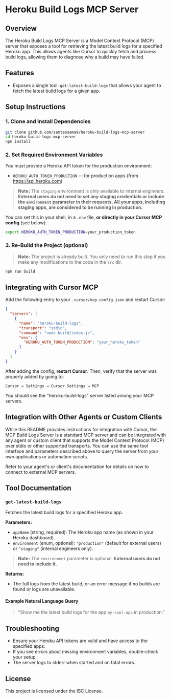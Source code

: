 # Heroku Build Logs MCP Server

## Overview

The Heroku Build Logs MCP Server is a Model Context Protocol (MCP) server that exposes a tool for retrieving the latest build logs for a specified Heroku app. This allows agents like Cursor to quickly fetch and process build logs, allowing them to diagnose why a build may have failed.

## Features
- Exposes a single tool: `get-latest-build-logs` that allows your agent to fetch the latest build logs for a given app. 

## Setup Instructions

### 1. Clone and Install Dependencies
```bash
git clone github.com/samtessema9/heroku-build-logs-mcp-server
cd heroku-build-logs-mcp-server
npm install
```

### 2. Set Required Environment Variables
You must provide a Heroku API token for the production environment:
- `HEROKU_AUTH_TOKEN_PRODUCTION` — for production apps (from https://api.heroku.com)

> **Note:** The `staging` environment is only available to internal engineers. **External users do not need to set any staging credentials or include the `environment` parameter in their requests. All your apps, including staging apps, are considered to be running in production.**

You can set this in your shell, in a `.env` file, **or directly in your Cursor MCP config** (see below):
```bash
export HEROKU_AUTH_TOKEN_PRODUCTION=your_production_token
```

### 3. Re-Build the Project (optional)

> **Note:** The project is already built. You only need to run this step if you make any modifications to the code in the `src` dir.

```bash
npm run build
```

## Integrating with Cursor MCP

Add the following entry to your `.cursor/mcp.config.json` and restart Cursor:
```json
{
  "servers": [
    {
      "name": "heroku-build-logs",
      "transport": "stdio",
      "command": "node build/index.js",
      "env": {
        "HEROKU_AUTH_TOKEN_PRODUCTION": "your_heroku_token"
      }
    }
  ]
}
```

After adding the config, **restart Cursor**. Then, verify that the server was properly added by going to:

    Cursor → Settings → Cursor Settings → MCP

You should see the "heroku-build-logs" server listed among your MCP servers.

## Integration with Other Agents or Custom Clients

While this README provides instructions for integration with Cursor, the MCP Build Logs Server is a standard MCP server and can be integrated with any agent or custom client that supports the Model Context Protocol (MCP) over stdio or other supported transports. You can use the same tool interface and parameters described above to query the server from your own applications or automation scripts.

Refer to your agent's or client's documentation for details on how to connect to external MCP servers.

## Tool Documentation

### `get-latest-build-logs`
Fetches the latest build logs for a specified Heroku app.

**Parameters:**
- `appName` (string, required): The Heroku app name (as shown in your Heroku dashboard).
- `environment` (enum, optional): `"production"` (default for external users) or `"staging"` (internal engineers only).

> **Note:** The `environment` parameter is optional. **External users do not need to include it.**

**Returns:**
- The full logs from the latest build, or an error message if no builds are found or logs are unavailable.

#### Example Natural Language Query
> "Show me the latest build logs for the app `my-cool-app` in production."

## Troubleshooting
- Ensure your Heroku API tokens are valid and have access to the specified apps.
- If you see errors about missing environment variables, double-check your setup.
- The server logs to stderr when started and on fatal errors.

## License
This project is licensed under the ISC License. 
